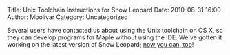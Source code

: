Title: Unix Toolchain Instructions for Snow Leopard
Date: 2010-08-31 16:00
Author: Mbolivar
Category: Uncategorized

Several users have contacted us about using the Unix toolchain on OS X,
so they can develop programs for Maple without using the IDE. We've
gotten it working on the latest version of Snow Leopard; [now you can,
too][]!

  [now you can, too]: http://leaflabs.com/docs/libmaple/unix-toolchain/
